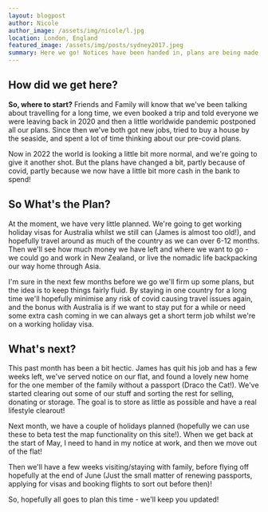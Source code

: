 ```yaml
---
layout: blogpost
author: Nicole
author_image: /assets/img/nicole/l.jpg
location: London, England
featured_image: /assets/img/posts/sydney2017.jpeg
summary: Here we go! Notices have been handed in, plans are being made, and belongings are being sold. But what are our plans? To be honest, we're not entirely sure, but we'll tell you what we do know! And it's full steam ahead getting ready to head to our first stop - Australia.
---
```


## How did we get here?
**So, where to start?** Friends and Family will know that we've been talking about travelling for a long time, we even booked a trip and told everyone we were leaving back in 2020 and then a little worldwide pandemic postponed all our plans. Since then we've both got new jobs, tried to buy a house by the seaside, and spent a lot of time thinking about our pre-covid plans.

Now in 2022 the world is looking a little bit more normal, and we're going to give it another shot. But the plans have changed a bit, partly because of covid, partly because we now have a little bit more cash in the bank to spend!

## So What's the Plan?
At the moment, we have very little planned. We're going to get working holiday visas for Australia whilst we still can (James is almost too old!), and hopefully travel around as much of the country as we can over 6-12 months. Then we'll see how much money we have left and where we want to go - we could go and work in New Zealand, or live the nomadic life backpacking our way home through Asia.

I'm sure in the next few months before we go we'll firm up some plans, but the idea is to keep things fairly fluid. By staying in one country for a long time we'll hopefully minimise any risk of covid causing travel issues again, and the bonus with Australia is if we want to stay put for a while or need some extra cash coming in we can always get a short term job whilst we're on a working holiday visa.

## What's next?
This past month has been a bit hectic. James has quit his job and has a few weeks left, we've served notice on our flat, and found a lovely new home for the one member of the family without a passport (Draco the Cat!). We've started clearing out some of our stuff and sorting the rest for selling, donating or storage. The goal is to store as little as possible and have a real lifestyle clearout!

Next month, we have a couple of holidays planned (hopefully we can use these to beta test the map functionality on this site!). When we get back at the start of May, I need to hand in my notice at work, and then we move out of the flat!

Then we'll have a few weeks visiting/staying with family, before flying off hopefully at the end of June (Just the small matter of renewing passports, applying for visas and booking flights to sort out before then)!

So, hopefully all goes to plan this time - we'll keep you updated!